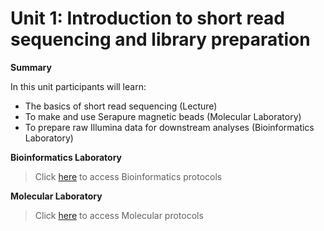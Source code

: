 # Unit 1: Introduction to short read sequencing and library preparation
**Summary**

In this unit participants will learn:

* The basics of short read sequencing (Lecture)
* To make and use Serapure magnetic beads (Molecular Laboratory)
* To prepare raw Illumina data for downstream analyses (Bioinformatics Laboratory) 

**Bioinformatics Laboratory** 
>Click [here](https://github.com/nhm-herpetology/museum-NGS-training/tree/main/Unit_01/Bioinformatics_Lab) to access Bioinformatics protocols

**Molecular Laboratory** 
>Click [here](https://github.com/nhm-herpetology/museum-NGS-training/tree/main/Unit_01/Molecular_Lab) to access Molecular protocols
